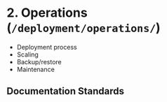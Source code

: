 # 2. Operations (`/deployment/operations/`)

- Deployment process
- Scaling
- Backup/restore
- Maintenance

## Documentation Standards

